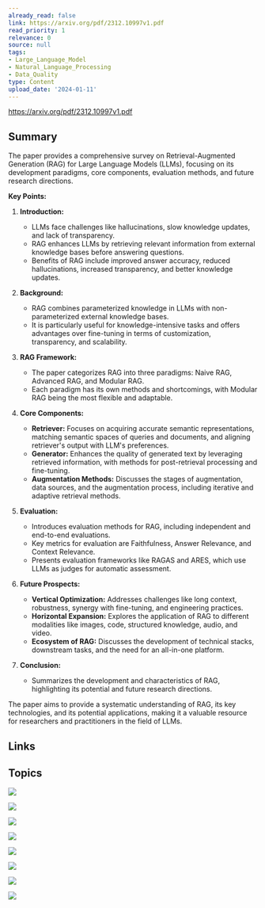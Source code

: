 ```yaml
---
already_read: false
link: https://arxiv.org/pdf/2312.10997v1.pdf
read_priority: 1
relevance: 0
source: null
tags:
- Large_Language_Model
- Natural_Language_Processing
- Data_Quality
type: Content
upload_date: '2024-01-11'
---
```


https://arxiv.org/pdf/2312.10997v1.pdf
## Summary

The paper provides a comprehensive survey on Retrieval-Augmented Generation (RAG) for Large Language Models (LLMs), focusing on its development paradigms, core components, evaluation methods, and future research directions.

**Key Points:**

1. **Introduction:**
   - LLMs face challenges like hallucinations, slow knowledge updates, and lack of transparency.
   - RAG enhances LLMs by retrieving relevant information from external knowledge bases before answering questions.
   - Benefits of RAG include improved answer accuracy, reduced hallucinations, increased transparency, and better knowledge updates.

2. **Background:**
   - RAG combines parameterized knowledge in LLMs with non-parameterized external knowledge bases.
   - It is particularly useful for knowledge-intensive tasks and offers advantages over fine-tuning in terms of customization, transparency, and scalability.

3. **RAG Framework:**
   - The paper categorizes RAG into three paradigms: Naive RAG, Advanced RAG, and Modular RAG.
   - Each paradigm has its own methods and shortcomings, with Modular RAG being the most flexible and adaptable.

4. **Core Components:**
   - **Retriever:** Focuses on acquiring accurate semantic representations, matching semantic spaces of queries and documents, and aligning retriever's output with LLM's preferences.
   - **Generator:** Enhances the quality of generated text by leveraging retrieved information, with methods for post-retrieval processing and fine-tuning.
   - **Augmentation Methods:** Discusses the stages of augmentation, data sources, and the augmentation process, including iterative and adaptive retrieval methods.

5. **Evaluation:**
   - Introduces evaluation methods for RAG, including independent and end-to-end evaluations.
   - Key metrics for evaluation are Faithfulness, Answer Relevance, and Context Relevance.
   - Presents evaluation frameworks like RAGAS and ARES, which use LLMs as judges for automatic assessment.

6. **Future Prospects:**
   - **Vertical Optimization:** Addresses challenges like long context, robustness, synergy with fine-tuning, and engineering practices.
   - **Horizontal Expansion:** Explores the application of RAG to different modalities like images, code, structured knowledge, audio, and video.
   - **Ecosystem of RAG:** Discusses the development of technical stacks, downstream tasks, and the need for an all-in-one platform.

7. **Conclusion:**
   - Summarizes the development and characteristics of RAG, highlighting its potential and future research directions.

The paper aims to provide a systematic understanding of RAG, its key technologies, and its potential applications, making it a valuable resource for researchers and practitioners in the field of LLMs.
## Links


## Topics

![](topics/Concept/Retrieval%20Augmented%20Generation%20RAG)

![](topics/Concept/Naive%20RAG)

![](topics/Concept/Advanced%20RAG)

![](topics/Concept/Modular%20RAG)

![](topics/Concept/Retriever)

![](topics/Concept/Generator)

![](topics/Concept/Augmentation%20in%20RAG)

![](topics/Concept/RAG%20Evaluation)